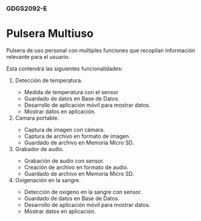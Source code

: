 <h3>GDGS2092-E</h3>
<h1>Pulsera Multiuso</h1>
<p>Pulsera de uso personal con multiples funciones que recopilan información relevante para el usuario.</p>
<p>Esta contendrá las siguientes funcionalidades:</p>
<ol>
  <li>Detección de temperatura.</li>
    <ul>
      <li>Medida de temperatura con el sensor</li>
      <li>Guardado de datos en Base de Datos.</li>
      <li>Desarrollo de aplicación móvil para mostrar datos.</li>
      <li>Mostrar datos en aplicación.</li>
    </ul>
  <li>Camara portable.</li>
    <ul>
      <li>Captura de imagen con cámara.</li>
      <li>Captura de archivo en formato de imagen.</li>
      <li>Guardado de archivo en Memoria Micro SD.</li>
    </ul>
  <li>Grabador de audio.</li>
    <ul>
      <li>Grabación de audio con sensor.</li>
      <li>Creación de archivo en formato de audio.</li>
      <li>Guardado de archivo en Memoria Micro SD.</li>
    </ul>
  <li>Oxigenación en la sangre.</li>
      <ul>
        <li>Detección de oxigeno en la sangre con sensor.</li>
        <li>Guardado de datos en Base de Datos.</li>
        <li>Desarrollo de aplicación móvil para mostrar datos.</li>
        <li>Mostrar datos en aplicación.</li>
    </ul>
</ol>
